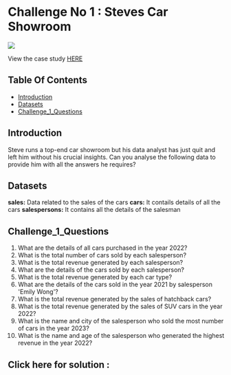 # Challenge No 1 : Steves Car Showroom

<img src="https://www.steeldata.org.uk/steveshowroom.jpg">

View the case study [HERE](https://www.steeldata.org.uk/sql1.html)


## Table Of Contents
- [Introduction](#introduction)
- [Datasets](#Datasets)
- [Challenge_1_Questions](#Challenge_1_Questions)

## Introduction

Steve runs a top-end car showroom but his data analyst has just quit and left him without his crucial insights.
Can you analyse the following data to provide him with all the answers he requires?

## Datasets

**sales:** Data related to the sales of the cars
**cars:**  It contails details of all the cars
**salespersons:** It contains all the details of the salesman 

## Challenge_1_Questions

1. What are the details of all cars purchased in the year 2022?
2. What is the total number of cars sold by each salesperson?
3. What is the total revenue generated by each salesperson?
4. What are the details of the cars sold by each salesperson?
5. What is the total revenue generated by each car type?
6. What are the details of the cars sold in the year 2021 by salesperson 'Emily Wong'?
7. What is the total revenue generated by the sales of hatchback cars?
8. What is the total revenue generated by the sales of SUV cars in the year 2022?
9. What is the name and city of the salesperson who sold the most number of cars in the year 2023?
10. What is the name and age of the salesperson who generated the highest revenue in the year 2022?

## Click here for solution :

